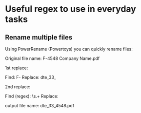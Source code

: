 # Useful regex to use in everyday tasks

## Rename multiple files

Using PowerRename (Powertoys) you can quickly rename files:

Original file name: F-4548 Company Name.pdf

1st replace:

Find: F-
Replace: dte_33_

2nd replace:

Find (regex): \s.+
Replace:

output file name: dte_33_4548.pdf